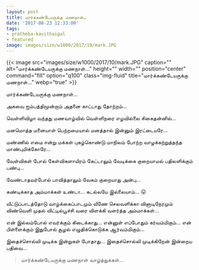 ```yaml
---
layout: post
title: மார்க்கண்டேயருக்கு மணநாள்…
date: '2017-08-23 12:33:00'
tags:
- pratheba-kavithaigal
- featured
image: images/size/w1000/2017/10/mark.JPG
---
```


{{< image src="images/size/w1000/2017/10/mark.JPG" caption="" alt="மார்க்கண்டேயருக்கு மணநாள்…" height="" width="" position="center" command="fill" option="q100" class="img-fluid" title="மார்க்கண்டேயருக்கு மணநாள்…"  webp="true"  >}}


மார்க்கண்டேயருக்கு மணநாள்…

அகவை ஐம்பத்திமூன்றாம்
அதனை காட்டாது தோற்றம்…

வெள்ளிவிழா வந்தது மணவாழ்வில்
வெள்ளிநரை எழவில்லை சிகைதன்னில்…

மனமொத்த மனையாள் பெற்றமையால்
மனத்தால் இன்னும் இரட்டையரே…

மண்ணில் எமை ஈன்று
மக்கள் புகழ்கொண்டு
மாநிலம் போற்ற வாழக்கற்றுத்தந்த
மாண்புமிக்கோரே…

வேள்விகள் போல் கேள்விகளாயிரம் கேட்டாலும்
வேடிக்கை குறையாமல் பதிலளிக்கும் பண்பு…

வேண்டாதவர்போல் பாவித்தாலும்
வேகம் குறையாது அன்பு…

கண்டிக்காத அம்மாக்கள் உண்டா…
கடல்லயே இல்லையாம்… 😛

வீட்டுப்பாடத்தோடு வாழ்க்கைப்பாடமும்
வீணே செலவளிக்கா வினாடிநேரமும்
விண்வெளி முதல் விட்டில்பூச்சி வரை
விளக்கி வளர்த்த அம்மாக்கள்…

என் இல்லம்போல் எவர்க்கும் கிடைக்காது…
என்னுள் எப்போதும் கர்வம்மிகும்…
என் பிள்ளைக்கும் இதுபோல் சூழல்
எழுதிக்கொடுக்க ஆர்வம்மிகும்…

இதைச்சொல்லி முடிக்க இன்றுகள் போதாது…
இதைச்சொல்லி முடிக்கிறேன் இன்றைய பதிவை…
> மார்க்கண்டேயருக்கு மணநாள் வாழ்த்துக்கள்…
